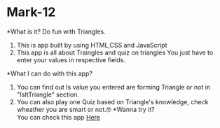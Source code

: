 # Mark-12

*What is it?
 Do fun with Triangles.
1. This is app built by using HTML,CSS and JavaScript
2. This app is all about Traingles and quiz on triangles
You just have to enter your values in respective fields.

*What I can do with this app?
1. You can find out Is value you entered are forming Triangle or not in "IsItTriangle" section.
2. You can also play one Quiz based on Triangle's knowledge, check wheather you are smart or not.🤓
*Wanna try it?  
You can check this app [Here](https://know-fun-triangles.netlify.app/hypotenuse.html)